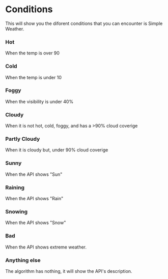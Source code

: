 # Conditions
This will show you the diforent conditions that you can encounter is Simple Weather.

### Hot
When the temp is over 90

### Cold
When the temp is under 10

### Foggy
When the visibility is under 40%

### Cloudy
When it is not hot, cold, foggy, and has a >90% cloud coverige

### Partly Cloudy
When it is cloudy but, under 90% cloud coverige

### Sunny
When the API shows "Sun"

### Raining
When the API shows "Rain"

### Snowing
When the API shows "Snow"

### Bad
When the API shows extreme weather.

### Anything else
The algorithm has nothing, it will show the API's description.
